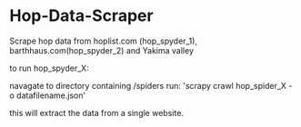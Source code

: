 # Hop-Data-Scraper
Scrape hop data from hoplist.com (hop_spyder_1), barthhaus.com(hop_spyder_2) and Yakima valley


to run hop_spyder_X:

navagate to directory containing /spiders
run: 'scrapy crawl hop_spider_X -o datafilename.json'

this will extract the data from a single website.

